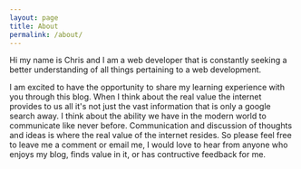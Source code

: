 ```yaml
---
layout: page
title: About
permalink: /about/
---
```


<!--<img src="{{ site.baseurl }}/assets/profile-placeholder.gif" title="Profile Picture" class="profile"> -->

Hi my name is Chris and I am a web developer that is constantly seeking a better understanding of all things pertaining to a web development. 

I am excited to have the opportunity to share my learning experience with you through this blog. When I think about the real value the internet provides to us all it's not just the vast information that is only a google search away. I think about the ability we have in the modern world to communicate like never before. Communication and discussion of thoughts and ideas is where the real value of the internet resides. So please feel free to leave me a comment or email me, I would love to hear from anyone who enjoys my blog, finds value in it, or has contructive feedback for me.
